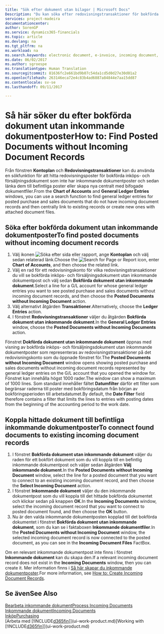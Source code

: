```yaml
---
title: "Sök efter dokument utan bilagor | Microsoft Docs"
Description: "Du kan söka efter redovisningstransaktioner för bokförda inköps- och försäljningsdokument som inte har inkommande elektroniska dokument, till exempel importerade fakturor."
services: project-madeira
documentationcenter: 
author: SorenGP
ms.service: dynamics365-financials
ms.topic: article
ms.devlang: na
ms.tgt_pltfrm: na
ms.workload: na
ms.search.keywords: electronic document, e-invoice, incoming document, OCR, ecommerce, document exchange, import invoice
ms.date: 06/02/2017
ms.author: sgroespe
ms.translationtype: Human Translation
ms.sourcegitcommit: 81636fc2e661bd9b07c54da1cd5d0d27e30d01a2
ms.openlocfilehash: 263146eca72e4c83b4ad6887a84844e7aa15dd87
ms.contentlocale: sv-se
ms.lasthandoff: 09/11/2017

---
```

# <a name="how-to-find-posted-documents-without-incoming-document-records"></a><span data-ttu-id="6e539-103">Så här söker du efter bokförda dokument utan inkommande dokumentposter</span><span class="sxs-lookup"><span data-stu-id="6e539-103">How to: Find Posted Documents without Incoming Document Records</span></span>
<span data-ttu-id="6e539-104">Från fönstren **Kontoplan** och **Redovisningstransaktioner** kan du använda en sökfunktion för att hitta redovisningsposter för bokförda inköps- och försäljningsdokument som inte har inkommande dokumentposter och sedan länka dem till befintliga poster eller skapa nya centralt med bifogade dokumentfiler.</span><span class="sxs-lookup"><span data-stu-id="6e539-104">From the **Chart of Accounts** and **General Ledger Entries** windows, you can use a search function to find general ledger entries for posted purchase and sales documents that do not have incoming document records and then centrally link to existing records or create new ones with attached document files.</span></span>

## <a name="to-find-posted-documents-without-incoming-document-records"></a><span data-ttu-id="6e539-105">Söka efter bokförda dokument utan inkommande dokumentposter</span><span class="sxs-lookup"><span data-stu-id="6e539-105">To find posted documents without incoming document records</span></span>
1. <span data-ttu-id="6e539-106">Välj ikonen ![Söka efter sida eller rapport](media/ui-search/search_small.png "ikonen Söka efter sida eller rapport"), ange **Kontoplan** och välj sedan relaterad länk.</span><span class="sxs-lookup"><span data-stu-id="6e539-106">Choose the ![Search for Page or Report](media/ui-search/search_small.png "Search for Page or Report icon") icon, enter **Chart of Accounts**, and then choose the related link.</span></span>
2. <span data-ttu-id="6e539-107">Välj en rad för ett redovisningskonto för vilka redovisningstransaktioner du vill se bokförda inköps- och försäljningsdokument utan inkommande dokumentpost och välj sedan **Bokförda dokument utan inkommande dokument**.</span><span class="sxs-lookup"><span data-stu-id="6e539-107">Select a line for a G/L account for whose general ledger entries you want to see posted purchase and sales documents without incoming document records, and then choose the **Posted Documents without Incoming Document** action.</span></span>
3. <span data-ttu-id="6e539-108">Välj alternativt åtgärden **Transaktioner**.</span><span class="sxs-lookup"><span data-stu-id="6e539-108">Alternatively, choose the **Ledger Entries** action.</span></span>
4. <span data-ttu-id="6e539-109">I fönstret **Redovisningstransaktioner** väljer du åtgärden **Bokförda dokument utan inkommande dokument**.</span><span class="sxs-lookup"><span data-stu-id="6e539-109">In the **General Ledger Entries** window, choose the **Posted Documents without Incoming Documents** action.</span></span>

<span data-ttu-id="6e539-110">Fönstret **Dokförda dokument utan inkommande dokument** öppnas med visning av bokförda inköps- och försäljningsdokument utan inkommande dokumentposter som representeras av redovisningstransaktioner på det redovisningskonto som du öppnade fönstret för.</span><span class="sxs-lookup"><span data-stu-id="6e539-110">The **Posted Documents without Incoming Document** window opens showing posted purchase and sales documents without incoming document records represented by general ledger entries on the G/L account that you opened the window for.</span></span> <span data-ttu-id="6e539-111">Fönstret kan innehålla högst 1000 rader.</span><span class="sxs-lookup"><span data-stu-id="6e539-111">The window can show a maximum of 1000 lines.</span></span> <span data-ttu-id="6e539-112">Som standard innehåller fältet **Datumfilter** därför ett filter som begränsar raderna till poster med bokföringsdatum från början av bokföringsperioden till arbetsdatumet.</span><span class="sxs-lookup"><span data-stu-id="6e539-112">By default, the **Date Filter** field therefore contains a filter that limits the lines to entries with posting dates from the beginning of the accounting period to the work date.</span></span>

## <a name="to-connect-found-documents-to-existing-incoming-document-records"></a><span data-ttu-id="6e539-113">Koppla hittade dokument till befintliga inkommande dokumentposter</span><span class="sxs-lookup"><span data-stu-id="6e539-113">To connect found documents to existing incoming document records</span></span>
1. <span data-ttu-id="6e539-114">I fönstret **Bokförda dokument utan inkommande dokument** väljer du raden för ett bokfört dokument som du vill koppla till en befintlig inkommande dokumentpost och väljer sedan åtgärden **Välj inkommande dokument**.</span><span class="sxs-lookup"><span data-stu-id="6e539-114">In the **Posted Documents without Incoming Document** window, select the line for a posted document that you want to connect to an existing incoming document record, and then choose the **Select Incoming Document** action.</span></span>
2. <span data-ttu-id="6e539-115">I fönstret **Inkommande dokument** väljer du den inkommande dokumentpost som du vill koppla till det hittade bokförda dokumentet och klickar sedan på knappen **OK**.</span><span class="sxs-lookup"><span data-stu-id="6e539-115">In the **Incoming Documents** window, select the incoming document record that you want to connect to posted document found, and then choose the **OK** button.</span></span>
3. <span data-ttu-id="6e539-116">Nu är den valda inkommande dokumentposten kopplad till det bokförda dokumentet i fönstret **Bokförda dokument utan inkommande dokument**, som du kan se i faktaboxen **Inkommande dokumentfiler**.</span><span class="sxs-lookup"><span data-stu-id="6e539-116">In the **Posted Documents without Incoming Document** window, the selected incoming document record is now connected to the posted document, as you can see in the **Incoming Document Files** FactBox.</span></span>

<span data-ttu-id="6e539-117">Om en relevant inkommande dokumentpost inte finns i fönstret **Inkommande dokument** kan du skapa den.</span><span class="sxs-lookup"><span data-stu-id="6e539-117">If a relevant incoming document record does not exist in the **Incoming Documents** window, then you can create it.</span></span> <span data-ttu-id="6e539-118">Mer information finns i [Så här skapar du inkommande dokumentposter](across-how-create-income-document-records.md).</span><span class="sxs-lookup"><span data-stu-id="6e539-118">For more information, see [How to: Create Incoming Document Records](across-how-create-income-document-records.md).</span></span>

## <a name="see-also"></a><span data-ttu-id="6e539-119">Se även</span><span class="sxs-lookup"><span data-stu-id="6e539-119">See Also</span></span>
[<span data-ttu-id="6e539-120">Bearbeta inkommande dokument</span><span class="sxs-lookup"><span data-stu-id="6e539-120">Process Incoming Documents</span></span>](across-process-income-documents.md)  
[<span data-ttu-id="6e539-121">Inkommande dokument</span><span class="sxs-lookup"><span data-stu-id="6e539-121">Incoming Documents</span></span>](across-income-documents.md)  
[<span data-ttu-id="6e539-122">Inköp</span><span class="sxs-lookup"><span data-stu-id="6e539-122">Purchasing</span></span>](purchasing-manage-purchasing.md)  
<span data-ttu-id="6e539-123">[Arbeta med [!INCLUDE[d365fin](includes/d365fin_md.md)]](ui-work-product.md)</span><span class="sxs-lookup"><span data-stu-id="6e539-123">[Working with [!INCLUDE[d365fin](includes/d365fin_md.md)]](ui-work-product.md)</span></span>

